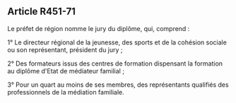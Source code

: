 ## Article R451-71

Le préfet de région nomme le jury du diplôme, qui, comprend :

1° Le directeur régional de la jeunesse, des sports et de la cohésion sociale ou son représentant, président du
jury ;


2° Des formateurs issus des centres de formation dispensant la formation au diplôme d'Etat de médiateur
familial ;

3° Pour un quart au moins de ses membres, des représentants qualifiés des professionnels de la médiation
familiale.


